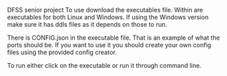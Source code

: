 DFSS senior project
To use download the executables file. Within are executables for both Linux and Windows. If using the Windows version make sure it has ddls files as it depends on those to run.

There is CONFIG.json in the executable file. That is an example of what the ports should be. If you want to use it you should create your own config files using the provided config creator.

To run either click on the executable or run it through command line.
